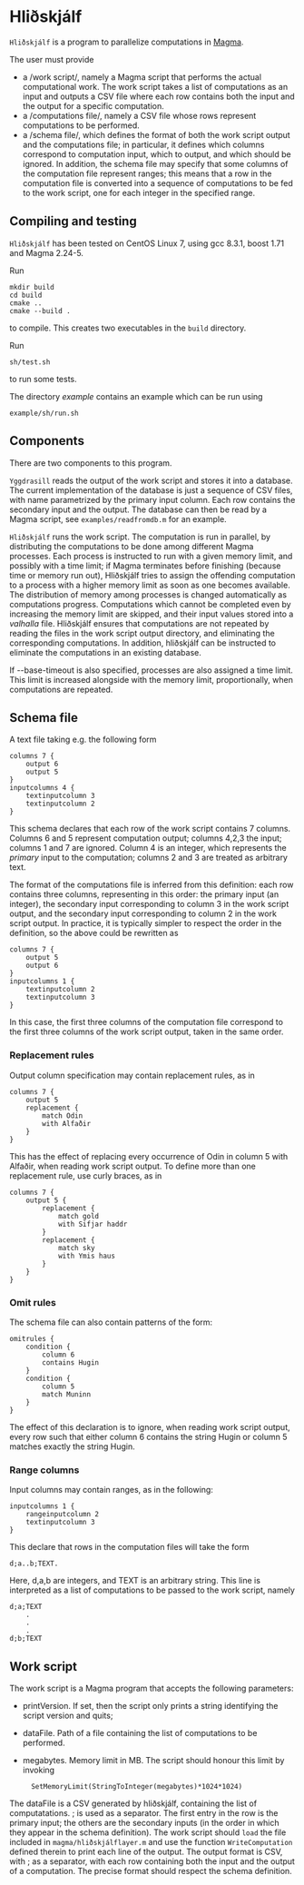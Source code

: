 # Hliðskjálf
`Hliðskjálf` is a program to parallelize computations in [Magma](http://magma.maths.usyd.edu.au/magma/). 

The user must provide

- a /work script/, namely a Magma script that performs the actual computational work. The work script takes a list of computations as an input and outputs a CSV file where each row contains both the input and the output for a specific computation.
- a /computations file/, namely a CSV file whose rows represent computations to be performed.
- a /schema file/, which defines the format of both the work script output and the computations file; in particular, it defines which columns correspond to computation input, which to output, and which should be ignored. In addition, the schema file may specify that some columns of the computation file represent ranges; this means that a row in the computation file is converted into a sequence of computations to be fed to the work script, one for each integer in the specified range.

## Compiling and testing

`Hliðskjálf` has been tested on CentOS Linux 7, using gcc 8.3.1, boost 1.71 and Magma 2.24-5.

Run

	mkdir build
	cd build
	cmake ..
	cmake --build .
	
to compile. This creates two executables in the `build` directory.

Run
	
	sh/test.sh
	
to run some tests.

The directory *example* contains an example which can be run using
	
	example/sh/run.sh

## Components
There are two components to this program.

`Yggdrasill` reads the output of the work script and stores it into a database. The current implementation of the database is just a sequence of CSV files, with name parametrized by the primary input column. Each row contains the secondary input and the output. The database can then be read by a Magma script, see `examples/readfromdb.m` for an example.

`Hliðskjálf` runs the work script. The computation is run in parallel, by distributing the computations to be done among different Magma processes. Each process is instructed to run with a given memory limit, and possibly with a time limit; if Magma terminates before finishing (because time or memory run out), Hliðskjálf tries to assign the offending computation to a process with a higher memory limit as soon as one becomes available. The distribution of memory among processes is changed automatically as computations progress. Computations which cannot be completed even by increasing the memory limit are skipped, and their input values stored into a *valhalla* file. Hliðskjálf ensures that computations are not repeated by reading the files in the work script output directory, and eliminating the corresponding computations. In addition, hliðskjálf can be instructed to eliminate the computations in an existing database.

If --base-timeout is also specified, processes are also assigned a time limit. This limit is increased alongside with the memory limit, proportionally, when computations are repeated.

## Schema file

A text file taking e.g. the following form

	columns 7 {
		output 6
		output 5
	}
	inputcolumns 4 {
		textinputcolumn 3
		textinputcolumn 2
	}

This schema declares that each row of the work script contains 7 columns. Columns 6 and 5 represent computation output; columns 4,2,3 the input; columns 1 and 7 are ignored. Column 4 is an integer, which represents the *primary* input to the computation; columns 2 and 3 are treated as arbitrary text. 

The format of the computations file is inferred from this definition: each row contains three columns, representing in this order: the primary input (an integer), the secondary input corresponding to column 3 in the work script output, and the secondary input corresponding to column 2 in the work script output. In practice, it is typically simpler to respect the order in the definition, so the above could be rewritten as 

	columns 7 {
		output 5
		output 6
	}
	inputcolumns 1 {
		textinputcolumn 2
		textinputcolumn 3
	}

In this case, the first three columns of the computation file correspond to the first three columns of the work script output, taken in the same order.

### Replacement rules
Output column specification may contain replacement rules, as in 

	columns 7 {
		output 5
		replacement {
			match Odin
			with Alfaðir
		}
	}

This has the effect of replacing every occurrence of Odin in column 5 with Alfaðir, when reading work script output. To define more than one replacement rule, use curly braces, as in 

	columns 7 {
		output 5 {
			replacement {
				match gold
				with Sifjar haddr
			}
			replacement {
				match sky
				with Ymis haus
			}
		}			
	}


### Omit rules
The schema file can also contain patterns of the form:

	omitrules {
		condition {
			column 6
			contains Hugin
		}
		condition {
			column 5
			match Muninn	
		}
	}

The effect of this declaration is to ignore, when reading work script output, every row such that either column 6 contains the string Hugin or column 5 matches exactly the string Hugin.

### Range columns
Input columns may contain ranges, as in the following:

	inputcolumns 1 {
		rangeinputcolumn 2
		textinputcolumn 3
	}

This declare that rows in the computation files will take the form 

	d;a..b;TEXT. 

Here, d,a,b are integers, and TEXT is an arbitrary string. This line is interpreted as a list of computations to be passed to the work script, namely

	d;a;TEXT
		.
		.
		.
	d;b;TEXT

## Work script

The work script is a Magma program that accepts the following parameters:

* printVersion. If set, then the script only prints a string identifying the script version and quits;
* dataFile. Path of a file containing the list of computations to be performed.
* megabytes. Memory limit in MB. The script should honour this limit by invoking 

		SetMemoryLimit(StringToInteger(megabytes)*1024*1024)

The dataFile is a CSV generated by hliðskjálf, containing the list of computatations. ; is used as a separator. The first entry in the row is the primary input; the others are the secondary inputs (in the order in which they appear in the schema definition).
The work script should `load` the file included in `magma/hliðskjálflayer.m` and use the function `WriteComputation` defined therein to print each line of the output. The output format is CSV, with ; as a separator, with each row containing both the input and the output of a computation. The precise format should respect the schema definition.
